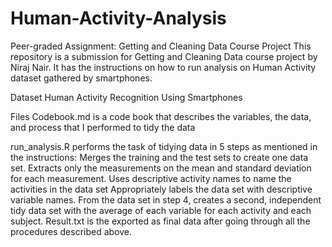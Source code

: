 # Human-Activity-Analysis
Peer-graded Assignment: Getting and Cleaning Data Course Project
This repository is a submission for Getting and Cleaning Data course project by Niraj Nair. It has the instructions on how to run analysis on Human Activity dataset gathered by smartphones.

Dataset
Human Activity Recognition Using Smartphones

Files
Codebook.md  is a code book that describes the variables, the data, and process that I performed to tidy the data

run_analysis.R performs the task of tidying data in 5 steps as mentioned in the instructions:
Merges the training and the test sets to create one data set.
Extracts only the measurements on the mean and standard deviation for each measurement.
Uses descriptive activity names to name the activities in the data set
Appropriately labels the data set with descriptive variable names.
From the data set in step 4, creates a second, independent tidy data set with the average of each variable for each activity and each subject.
Result.txt is the exported as final data after going through all the procedures described above.
